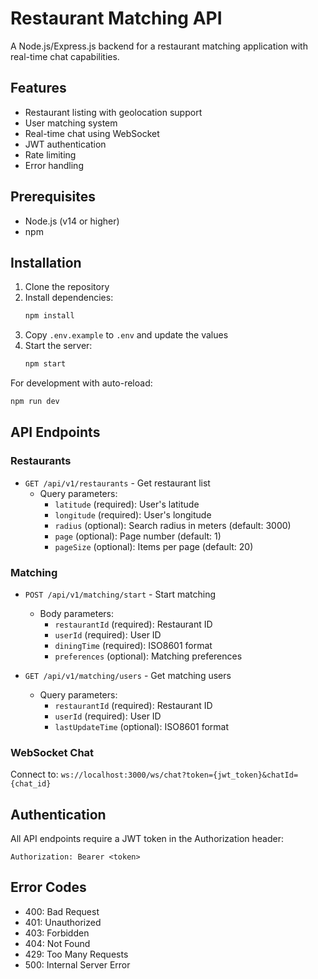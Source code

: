 # Restaurant Matching API

A Node.js/Express.js backend for a restaurant matching application with real-time chat capabilities.

## Features

- Restaurant listing with geolocation support
- User matching system
- Real-time chat using WebSocket
- JWT authentication
- Rate limiting
- Error handling

## Prerequisites

- Node.js (v14 or higher)
- npm

## Installation

1. Clone the repository
2. Install dependencies:
   ```bash
   npm install
   ```
3. Copy `.env.example` to `.env` and update the values
4. Start the server:
   ```bash
   npm start
   ```
   
For development with auto-reload:
```bash
npm run dev
```

## API Endpoints

### Restaurants

- `GET /api/v1/restaurants` - Get restaurant list
  - Query parameters:
    - `latitude` (required): User's latitude
    - `longitude` (required): User's longitude
    - `radius` (optional): Search radius in meters (default: 3000)
    - `page` (optional): Page number (default: 1)
    - `pageSize` (optional): Items per page (default: 20)

### Matching

- `POST /api/v1/matching/start` - Start matching
  - Body parameters:
    - `restaurantId` (required): Restaurant ID
    - `userId` (required): User ID
    - `diningTime` (required): ISO8601 format
    - `preferences` (optional): Matching preferences

- `GET /api/v1/matching/users` - Get matching users
  - Query parameters:
    - `restaurantId` (required): Restaurant ID
    - `userId` (required): User ID
    - `lastUpdateTime` (optional): ISO8601 format

### WebSocket Chat

Connect to: `ws://localhost:3000/ws/chat?token={jwt_token}&chatId={chat_id}`

## Authentication

All API endpoints require a JWT token in the Authorization header:
```
Authorization: Bearer <token>
```

## Error Codes

- 400: Bad Request
- 401: Unauthorized
- 403: Forbidden
- 404: Not Found
- 429: Too Many Requests
- 500: Internal Server Error
